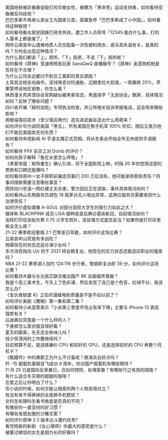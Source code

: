 美国地铁被非裔暴徒殴打的华裔女性，被曝为「黑命贵」运动支持者，如何看待亚裔被反向歧视？  
巴巴多斯不再承认英女王为国家元首，英媒急呼「巴巴多斯成了小中国」，如何看待这种联想？  
如何看待衡水居民因拨打政务热线，遭工作人员辱骂「12345 能办什么事，打的人基本上都是废了」？  
网传云南哀牢山遇难地质人员仅配备一次性塑料雨衣，或与其失温有关，是真的吗？为何会出现这种情况？  
为什么我们都说「上」厕所，「下」厨房，不说「下」厕所呢？  
如何看待《原神》竞速榜榜首玩家 SanaQwQ 直播融号？《原神》圣遗物机制是否存在不合理？  
为什么公司永远都问不到员工离职的真实原因？  
土耳其总统反向操作，坚持降息对抗通胀，近期里拉大贬值，一周暴跌 20%，苹果暂停该地区销售，你怎么看？  
陕西潼关肉夹馍协会官网疑似被黑客攻击，黑底绿字「无良协会」飘屏，具体情况如何？反映了哪些问题？  
四川省开展「超时加班」专项执法检查，并公布相关投诉举报电话，这会带来哪些影响？  
用极端落后技术（至少落后两代）造先进武器会造出什么奇葩来？  
如何评价华为调侃美国「黑五」，所有美国在售手机享 100% 折扣，随后又表示他们不能在美国卖任何东西？  
如何看待央视新闻 AI 手语主播正式亮相，将从冬奥会开始全年无休提供手语服务？  
如何看待 FPX 前员工对 Doinb 的评价？  
如何向孩子解释「鱼在水里怎么呼吸」？  
《黑客帝国：矩阵重生》确认引进，将于全国影院上映，时隔 20 年你觉得这部的票房和口碑还能爆吗？  
如何看待郑州一女子辞职前骗走同事们 200 万后消失，她可能承担那些责任？同事间借款需要注意哪些事宜？  
网传四川苍溪一网红被丈夫杀害，警方回应正在调查，事件具体情况如何？  
如何看待山东两服务员调包 18 瓶茅台无人喝出异常，这两位服务员需要承担什么法律责任？  
如何评价虚拟偶像 A-SOUL 对部分高校大学生的吸引力如此之大？  
媒体称 BLACKPINK 成员 LISA 接种疫苗后确诊感染新冠，目前情况如何？  
高校打印店张贴欠费 0.75 元学生照片，该处理方式是否妥当？如果你是打印店老板会怎么做？  
21-22 赛季欧冠曼城 2:1 巴黎圣日耳曼，如何评价这场比赛？  
云南哀牢山究竟有多凶险？  
杨幂现在的状态还适合演少女吗？  
多方消息指向 Uzi 将于 2021 转会期复出，他现在的实力状态还能适应职业的强度吗？  
NBA 21-22 赛季湖人加时 124:116 步行者，詹姆斯复出砍 39 分，如何评价这场比赛？  
如何看待大疆与长光辰芯联合推出国产 8K 全画幅传感器？  
我是个高三美术生，今天上了色彩课，然后发现了自己是个色盲，红绿不分，我该怎么办?  
《复仇者联盟 4》之后的漫威电影质量是不是不如以前了？  
如何评价美剧《鹰眼》第一集和第二集？  
如何看待小米高管表示「小米第三季度市场占有率下降」主要与 iPhone 13 表现强势有关？  
瓜迪奥拉究竟是一个什么样的人？  
下身胖怎么穿衣服显得好看？  
夏天的脚臭，冬天还会有味儿吗？  
钱少但清闲的工作要继续吗？  
目前预算不足，是选择廉价 CPU 和较好的 GPU，还是选择较好的 CPU 再整个亮机卡？  
《甄嬛传》中的果郡王为什么不讨喜呢？换演员会好点吗？  
歼 -15 舰载机着舰首飞成功 9 周年，你对国产舰载机有哪些期待？  
11 月 25 日是国际反家暴日，应如何预防、处理家暴？有哪些行之有效的措施？  
有什么适合冬天喝的甜甜的咖啡？  
恋爱之后让你明白了什么？  
写小说的时候，如何才能让相爱的两个人物变得对立？  
有没有舍不得换掉的全面屏手机壁纸？  
文科生和理科生看书角度是否真的不同？  
有哪些你一直坚持的好习惯？  
有哪些发朋友圈的沙雕文案？  
如何评价原神 2.3 版本北斗邀约任务?  
看完杨紫的新剧 《女心理师》你最大的感受是什么？  
被要过微信的女生是因为长的好看吗？  
